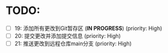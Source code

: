 # TODO:

- [ ] 19: 添加所有更改到Git暂存区 (**IN PROGRESS**) (priority: High)
- [ ] 20: 提交更改并添加提交信息 (priority: High)
- [ ] 21: 推送更改到远程仓库main分支 (priority: High)

